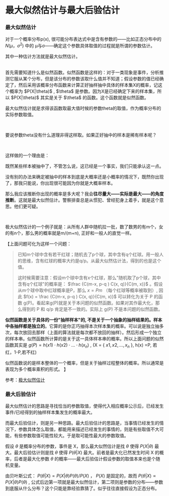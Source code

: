 # 最大似然估计与最大后验估计

### 最大似然估计
对于一个概率分布p(x), 很可能分布表达式中是含有参数的——比如正态分布中的 $N(μ，σ^2)$ 中的 μ与σ——确定这个参数具体取值的过程就是所谓的参数估计。

其中一种估计方法就是最大似然估计。

<br>
首先需要知道什么是似然函数。似然函数是这样的：对于一类现象是事件，分析推测它服从某个分布，但是该分布的参数该取什么值并不知道；假设参数的值已经确定了，然后采用该概率分布函数来计算正好抽样抽中具体的样本集X的概率，记这个概率为 $P(X|\theta)$ , $\theta$ 是参数。因为X是已经确定下来的样本集，所以 $P(X|\theta)$ 其实是关于 $\theta$ 的函数。这个函数就是似然函数。

最大似然估计就是求得该函数取最大值时候的参数theta的取值，作为概率分布的实际参数取值。

<br>

要说参数theta没有什么道理非得这样取。如果正好抽中的样本是稀有样本呢？

<br>

这样做的一个理由是：

既然某些样本被抽中了，不管怎么说，这已经是一个事实，我们只能承认这一点。

没有别的办法来确定被抽中的样本到底是大概率还是小概率的情况下，既然你出现了，那我只能说，你出现很可能因为你就是大概率样本。

那么我应该推断你出现的概率是多大呢？我会**往尽量大——实际是最大——的角度推断**。这就是最大似然估计。警察排查总是从惯犯、曾经犯身上着手，就是这个意思。他们更可疑。

<br>

极大似然估计的一个例子就是：从所有人群中随机拉一批，数了数男的有m个，女的有n个，那么男的概率就是m/(m+n), 正好和一般人的直觉一样。

【上面问题可化为这样一个问题：
> 已知m个球中含有若干红球；随机去了p个球，其中含有q个红球。用一般人的思维，含有红球的概率大约是q/p。从最大似然估计法，得到的也是这个值。
>
> 这时候需要注意：假设m个球中含有x个红球，那么"随机取了p个球，其中含有q个红球"的概率是： $\frac {C(m-x, p-q ) C(x, q)}{C(m, x)}$ 。假设从m个球中取中红球概率是P，那么 $x = P m$ （每个红球等概率被取到）, 因此 $f(x) = \frac {C(m-x, p-q ) C(x, q)}{C(m, x)}$ 可以转化为关于 P 的函数 g(P)。看起来g(P)就是关于本问题的似然函数。如果对其作最大化，那么得到的 P 和 q/p 肯定是不一致的。实际上 g(P) 不是本问题的似然函数。

**似然函数是关于具体的一份"抽样样本"的, 不是关于一个抽象的抽样结果的。样本中各抽样都是独立的**。它算的是你正巧抽得本次样本集的概率。可以说是独立抽多次，每次放回去那样（上面的算法就是每次都不放回的抽样）。然后形成一个独立的样本串。似然函数所计算的是关于这一具体样本串的概率。所以上面问题的似然函数其实是 $g(P) = h(x1)\cdot h(x2) \cdot ... \cdot h(x_n)$ ,  (X = { $x1, x2, ..., x_n$ }, h(x) =P, 若红，1-P,若不红)

似然函数说的是样本整体的一个概率，但是关于抽样过程整体的概率。所以通常是表现为多个概率乘积的形式。
】

参考：[极大似然估计](http://wenku.baidu.com/link?url=1jkEuYN8dNTPDTCHOTDN1yX4CivKeET9nNuBIoabf7JTL7GTFXz_kyX3JdRh6cfw54zSrVC5cDcLu5psMSip4tTjGRgPEBLe4OlAPYkcdXe)

### 最大后验估计
最大似然估计的思路是寻找恰当的参数取值，使得代入相应概率公示后，已经发生事件/已经得到的抽样样本集发生的概率最大。

而最大后验估计，则是另一种思路。最大后验估计的思路是，当事情已经发生的情况下，参数具体怎么取值，都能用来描述已经发生的事情的，则是有些取值不大可能，有些参数取值可能性较大。于是取可能性最大的参数取值。

假设 $\theta$ 是概率分布的参数，事件是 X，那么最大似然估计是找 $\theta$ 使得 $P(X|\theta)$ 最大。最大后验估计则是找 $\theta$ 使得 $P(\theta|X)$ 最大。前者是最大化已然发生时间 X 的概率，后者是最大化参数 $\theta$ 的概率——最大后验估计假设参数的取值本来也是个随机变量。

由贝叶斯公式： $P(\theta|X) = P(X|\theta) P(\theta) /P(X)$ ， $P(X)$ 是固定的，故而 $P(\theta|X) ∝ P(X|\theta) P(\theta)$ , 公式后边第一项就是最大似然估计，第二项则是参数的分布——参数到底服从什么分布？这个只能是靠经验靠猜了。似乎往往直接假设为正态分布。
